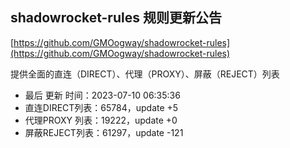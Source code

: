 ## shadowrocket-rules 规则更新公告

[https://github.com/GMOogway/shadowrocket-rules](https://github.com/GMOogway/shadowrocket-rules)

提供全面的直连（DIRECT）、代理（PROXY）、屏蔽（REJECT）列表
- 最后 更新 时间：2023-07-10 06:35:36
- 直连DIRECT列表：65784，update +5
- 代理PROXY 列表：19222，update +0
- 屏蔽REJECT列表：61297，update -121